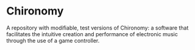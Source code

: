# Chironomy
A repository with modifiable, test versions of Chironomy: a software that facilitates the intuitive creation and performance of electronic music through the use of a game controller.  
